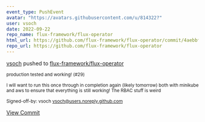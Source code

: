 ```yaml
---
event_type: PushEvent
avatar: "https://avatars.githubusercontent.com/u/814322?"
user: vsoch
date: 2022-09-22
repo_name: flux-framework/flux-operator
html_url: https://github.com/flux-framework/flux-operator/commit/4aebbfb2600a6c3e20b9b9bff40119cc95786dea
repo_url: https://github.com/flux-framework/flux-operator
---
```


<a href='https://github.com/vsoch' target='_blank'>vsoch</a> pushed to <a href='https://github.com/flux-framework/flux-operator' target='_blank'>flux-framework/flux-operator</a>

<small>production tested and working! (#29)

I will want to run this once through in completion again
(likely tomorrow) both with minikube and aws to ensure
that everything is still working! The RBAC stuff is weird

Signed-off-by: vsoch <vsoch@users.noreply.github.com></small>

<a href='https://github.com/flux-framework/flux-operator/commit/4aebbfb2600a6c3e20b9b9bff40119cc95786dea' target='_blank'>View Commit</a>